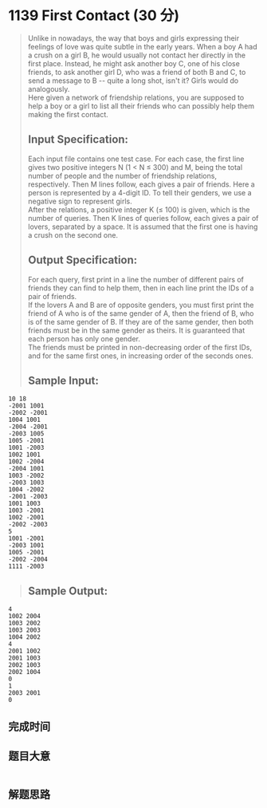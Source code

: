 # 1139 First Contact (30 分)  
> Unlike in nowadays, the way that boys and girls expressing their feelings of love was quite subtle in the early years. When a boy A had a crush on a girl B, he would usually not contact her directly in the first place. Instead, he might ask another boy C, one of his close friends, to ask another girl D, who was a friend of both B and C, to send a message to B -- quite a long shot, isn't it? Girls would do analogously.  
> Here given a network of friendship relations, you are supposed to help a boy or a girl to list all their friends who can possibly help them making the first contact.  
> ## Input Specification:  
> Each input file contains one test case. For each case, the first line gives two positive integers N (1 < N ≤ 300) and M, being the total number of people and the number of friendship relations, respectively. Then M lines follow, each gives a pair of friends. Here a person is represented by a 4-digit ID. To tell their genders, we use a negative sign to represent girls.  
> After the relations, a positive integer K (≤ 100) is given, which is the number of queries. Then K lines of queries follow, each gives a pair of lovers, separated by a space. It is assumed that the first one is having a crush on the second one.  
> ## Output Specification:  
> For each query, first print in a line the number of different pairs of friends they can find to help them, then in each line print the IDs of a pair of friends.  
> If the lovers A and B are of opposite genders, you must first print the friend of A who is of the same gender of A, then the friend of B, who is of the same gender of B. If they are of the same gender, then both friends must be in the same gender as theirs. It is guaranteed that each person has only one gender.  
> The friends must be printed in non-decreasing order of the first IDs, and for the same first ones, in increasing order of the seconds ones.  
> ## Sample Input:
```
10 18
-2001 1001
-2002 -2001
1004 1001
-2004 -2001
-2003 1005
1005 -2001
1001 -2003
1002 1001
1002 -2004
-2004 1001
1003 -2002
-2003 1003
1004 -2002
-2001 -2003
1001 1003
1003 -2001
1002 -2001
-2002 -2003
5
1001 -2001
-2003 1001
1005 -2001
-2002 -2004
1111 -2003
```
> ## Sample Output:
```
4
1002 2004
1003 2002
1003 2003
1004 2002
4
2001 1002
2001 1003
2002 1003
2002 1004
0
1
2003 2001
0
```
## 完成时间

## 题目大意
```
```
## 解题思路
```
```